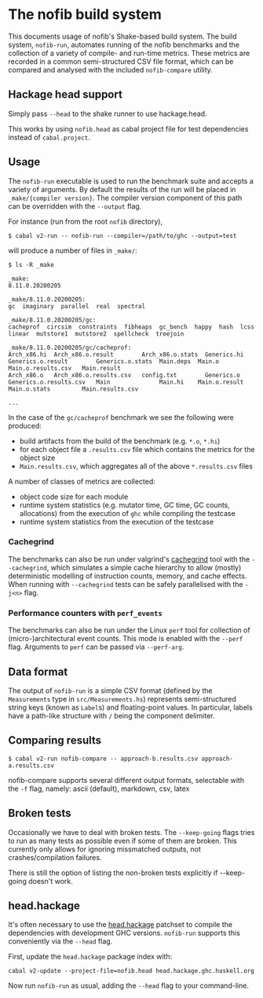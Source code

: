 # The nofib build system

This documents usage of nofib's Shake-based build system. The build system,
`nofib-run`, automates running of the nofib benchmarks and the collection of a
variety of compile- and run-time metrics. These metrics are recorded in a
common semi-structured CSV file format, which can be compared and analysed with
the included `nofib-compare` utility.

## Hackage head support

Simply pass `--head` to the shake runner to use hackage.head.

This works by using `nofib.head` as cabal project file for test dependencies instead of
`cabal.project`.

## Usage

The `nofib-run` executable is used to run the benchmark suite and accepts a variety of arguments.
By default the results of the run will be placed in `_make/{compiler version}`.
The compiler version component of this path can be overridden with the
`--output` flag.

For instance (run from the root `nofib` directory),
```
$ cabal v2-run -- nofib-run --compiler=/path/to/ghc --output=test
```
will produce a number of files in `_make/`:
```
$ ls -R _make

_make:
8.11.0.20200205

_make/8.11.0.20200205:
gc  imaginary  parallel  real  spectral

_make/8.11.0.20200205/gc:
cacheprof  circsim  constraints  fibheaps  gc_bench  happy  hash  lcss  linear  mutstore1  mutstore2  spellcheck  treejoin

_make/8.11.0.20200205/gc/cacheprof:
Arch_x86.hi  Arch_x86.o.result        Arch_x86.o.stats  Generics.hi  Generics.o.result        Generics.o.stats  Main.deps  Main.o         Main.o.results.csv   Main.result
Arch_x86.o   Arch_x86.o.results.csv   config.txt        Generics.o   Generics.o.results.csv   Main              Main.hi    Main.o.result  Main.o.stats         Main.results.csv

...
```
In the case of the `gc/cacheprof` benchmark we see the following were produced:

 * build artifacts from the build of the benchmark (e.g. `*.o`, `*.hi`)
 * for each object file a `.results.csv` file which contains the metrics for the object size
 * `Main.results.csv`, which aggregates all of the above `*.results.csv` files


A number of classes of metrics are collected:

 * object code size for each module
 * runtime system statistics (e.g. mutator time, GC time, GC counts,
   allocations) from the execution of `ghc` while compiling the testcase
 * runtime system statistics from the execution of the testcase

### Cachegrind

The benchmarks can also be run under valgrind's
[cachegrind](https://valgrind.org/docs/manual/cg-manual.html) tool with the
`--cachegrind`, which simulates a simple cache hierarchy to allow (mostly)
deterministic modelling of instruction counts, memory, and cache effects.
When running with `--cachegrind` tests can be safely parallelised with the
`-j<n>` flag.


### Performance counters with `perf_events`

The benchmarks can also be run under the Linux `perf` tool for collection of
(micro-)architectural event counts. This mode is enabled with the `--perf` flag.
Arguments to `perf` can be passed via `--perf-arg`.

## Data format

The output of `nofib-run` is a simple CSV format (defined by the `Measurements`
type in `src/Measurements.hs`) represents semi-structured string keys (known as
`Label`s) and floating-point values. In particular, labels have a path-like
structure with `/` being the component delimiter.

## Comparing results

```
$ cabal v2-run nofib-compare -- approach-b.results.csv approach-a.results.csv
```

nofib-compare supports several different output formats, selectable with the
`-f` flag, namely: ascii (default), markdown, csv, latex

## Broken tests

Occasionally we have to deal with broken tests. The `--keep-going` flags tries to
run as many tests as possible even if some of them are broken. This currently only
allows for ignoring missmatched outputs, not crashes/compilation failures.

There is still the option of listing the non-broken tests explicitly if --keep-going
doesn't work.

## head.hackage

It's often necessary to use the
[head.hackage](https://gitlab.haskell.org/ghc/head.hackage) patchset
to compile the dependencies with development GHC versions. `nofib-run`
supports this conveniently via the `--head` flag.

First, update the `head.hackage` package index with:

```
cabal v2-update --project-file=nofib.head head.hackage.ghc.haskell.org
```

Now run `nofib-run` as usual, adding the `--head` flag to your command-line.
